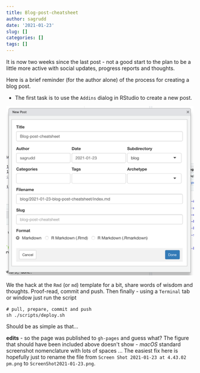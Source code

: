 ```yaml
---
title: Blog-post-cheatsheet
author: sagrudd
date: '2021-01-23'
slug: []
categories: []
tags: []
---
```


It is now two weeks since the last post - not a good start to the plan to be a
little more active with social updates, progress reports and thoughts.

Here is a brief reminder (for the author alone) of the process for creating a
blog post. 

- The first task is to use the `Addins` dialog in RStudio to create a new post. 

![](images/ScreenShot2021-01-23.png)

We the hack at the `Rmd` (or `md`) template for a bit, share words of wisdom and
thoughts. Proof-read, commit and push. Then finally - using a `Terminal` tab
or window just run the script

```
# pull, prepare, commit and push
sh ./scripts/deploy.sh
```

Should be as simple as that...

**edits** - so the page was published to `gh-pages` and guess what? The figure
that should have been included above doesn't show - *macOS* standard screenshot
nomenclature with lots of spaces ... The easiest fix here is hopefully just to
rename the file from `Screen Shot 2021-01-23 at 4.43.02 pm.png` to
`ScreenShot2021-01-23.png`.